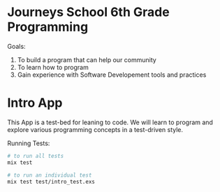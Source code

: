 Journeys School 6th Grade Programming
=====================================

Goals:

1. To build a program that can help our community
2. To learn how to program
3. Gain experience with Software Developement tools and practices

Intro App
=========

This App is a test-bed for leaning to code.  We will learn to program and explore
various programming concepts in a test-driven style.

Running Tests:
```sh
# to run all tests
mix test

# to run an individual test
mix test test/intro_test.exs
```
